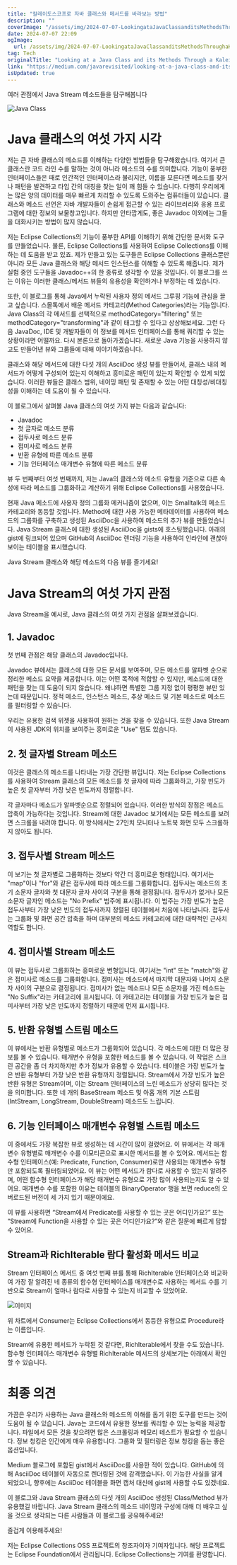```yaml
---
title: "칼레이도스코프로 자바 클래스와 메서드를 바라보는 방법"
description: ""
coverImage: "/assets/img/2024-07-07-LookingataJavaClassanditsMethodsThroughaKaleidoscope_0.png"
date: 2024-07-07 22:09
ogImage:
  url: /assets/img/2024-07-07-LookingataJavaClassanditsMethodsThroughaKaleidoscope_0.png
tag: Tech
originalTitle: "Looking at a Java Class and its Methods Through a Kaleidoscope"
link: "https://medium.com/javarevisited/looking-at-a-java-class-and-its-methods-through-a-kaleidoscope-998b510e39ac"
isUpdated: true
---
```


여러 관점에서 Java Stream 메소드들을 탐구해봅니다

![Java Class](/assets/img/2024-07-07-LookingataJavaClassanditsMethodsThroughaKaleidoscope_0.png)

# Java 클래스의 여섯 가지 시각

저는 큰 자바 클래스의 메소드를 이해하는 다양한 방법들을 탐구해왔습니다. 여기서 큰 클래스란 코드 라인 수를 말하는 것이 아니라 메소드의 수를 의미합니다. 기능이 풍부한 인터페이스들은 때로 인간적인 인터페이스라 불리지만, 이름을 모른다면 메소드를 찾거나 패턴을 발견하고 타입 간의 대칭을 찾는 일이 꽤 힘들 수 있습니다. 다행히 우리에게는 많은 양의 데이터를 매우 빠르게 처리할 수 있도록 도와주는 컴퓨터들이 있습니다. 클래스와 메소드 선언은 자바 개발자들이 손쉽게 접근할 수 있는 라이브러리와 응용 프로그램에 대한 정보의 보물창고입니다. 하지만 안타깝게도, 좋은 Javadoc 이외에는 그들을 대화시키는 방법이 많지 않습니다.

<!-- seedividend - 사각형 -->

<ins class="adsbygoogle"
     style="display:block"
     data-ad-client="ca-pub-4877378276818686"
     data-ad-slot="1898504329"
     data-ad-format="auto"
     data-full-width-responsive="true"></ins>

<script>
     (adsbygoogle = window.adsbygoogle || []).push({});
</script>

저는 Eclipse Collections의 기능이 풍부한 API를 이해하기 위해 간단한 문서화 도구를 만들었습니다. 물론, Eclipse Collections를 사용하여 Eclipse Collections를 이해하는 데 도움을 받고 있죠. 제가 만들고 있는 도구들은 Eclipse Collections 클래스뿐만 아니라 모든 Java 클래스와 해당 메서드 인스턴스를 이해할 수 있도록 해줍니다. 제가 실험 중인 도구들을 Javadoc++의 한 종류로 생각할 수 있을 것입니다. 이 블로그를 쓰는 이유는 이러한 클래스/메서드 뷰들의 유용성을 확인하거나 부정하는 데 있습니다.

또한, 이 블로그를 통해 Java에서 누락된 사용자 정의 메서드 그루핑 기능에 관심을 끌고 싶습니다. 스몰톡에서 배운 메서드 카테고리(Method Categories)라는 기능입니다. Java Class의 각 메서드를 선택적으로 methodCategory="filtering" 또는 methodCategory="transforming"과 같이 태그할 수 있다고 상상해보세요. 그런 다음 JavaDoc, IDE 및 개발자들이 이 정보를 메서드 인터페이스를 통해 쿼리할 수 있는 상황이라면 어떨까요. 다시 본론으로 돌아가겠습니다. 새로운 Java 기능을 사용하지 않고도 만들어낸 뷰와 그룹들에 대해 이야기하겠습니다.

클래스와 해당 메서드에 대한 다섯 개의 AsciiDoc 생성 뷰를 만들어서, 클래스 내의 메서드가 어떻게 구성되어 있는지 이해하고 흥미로운 패턴이 있는지 확인할 수 있게 되었습니다. 이러한 뷰들은 클래스 범위, 네이밍 패턴 및 존재할 수 있는 어떤 대칭성/비대칭성을 이해하는 데 도움이 될 수 있습니다.

이 블로그에서 살펴볼 Java 클래스의 여섯 가지 뷰는 다음과 같습니다:

<!-- seedividend - 사각형 -->

<ins class="adsbygoogle"
     style="display:block"
     data-ad-client="ca-pub-4877378276818686"
     data-ad-slot="1898504329"
     data-ad-format="auto"
     data-full-width-responsive="true"></ins>

<script>
     (adsbygoogle = window.adsbygoogle || []).push({});
</script>

- Javadoc
- 첫 글자로 메소드 분류
- 접두사로 메소드 분류
- 접미사로 메소드 분류
- 반환 유형에 따른 메소드 분류
- 기능 인터페이스 매개변수 유형에 따른 메소드 분류

뷰 두 번째부터 여섯 번째까지, 저는 Java의 클래스와 메소드 유형을 기준으로 다른 속성에 따라 메소드를 그룹화하고 계산하기 위해 Eclipse Collections를 사용했습니다.

현재 Java 메소드에 사용자 정의 그룹화 메커니즘이 없으며, 이는 Smalltalk의 메소드 카테고리와 동등할 것입니다. Method에 대한 사용 가능한 메타데이터를 사용하여 메소드의 그룹화를 구축하고 생성된 AsciiDoc을 사용하여 메소드의 추가 뷰를 만들었습니다. Java Stream 클래스에 대한 생성된 AsciiDoc을 gists에 호스팅했습니다. 아래의 gist에 링크되어 있으며 GitHub의 AsciiDoc 렌더링 기능을 사용하여 인라인에 괜찮아 보이는 테이블을 표시했습니다.

Java Stream 클래스와 해당 메소드의 다음 뷰를 즐기세요!

<!-- seedividend - 사각형 -->

<ins class="adsbygoogle"
     style="display:block"
     data-ad-client="ca-pub-4877378276818686"
     data-ad-slot="1898504329"
     data-ad-format="auto"
     data-full-width-responsive="true"></ins>

<script>
     (adsbygoogle = window.adsbygoogle || []).push({});
</script>

# Java Stream의 여섯 가지 관점

Java Stream을 예시로, Java 클래스의 여섯 가지 관점을 살펴보겠습니다.

## 1. Javadoc

첫 번째 관점은 해당 클래스의 Javadoc입니다.

<!-- seedividend - 사각형 -->

<ins class="adsbygoogle"
     style="display:block"
     data-ad-client="ca-pub-4877378276818686"
     data-ad-slot="1898504329"
     data-ad-format="auto"
     data-full-width-responsive="true"></ins>

<script>
     (adsbygoogle = window.adsbygoogle || []).push({});
</script>

Javadoc 뷰에서는 클래스에 대한 모든 문서를 보여주며, 모든 메소드를 알파벳 순으로 정리한 메소드 요약을 제공합니다. 이는 어떤 목적에 적합할 수 있지만, 메소드에 대한 패턴을 찾는 데 도움이 되지 않습니다. 왜냐하면 특별한 그룹 지정 없이 평평한 뷰만 있는데 때문입니다. 정적 메소드, 인스턴스 메소드, 추상 메소드 및 기본 메소드로 메소드를 필터링할 수 있습니다.

우리는 유용한 검색 위젯을 사용하여 원하는 것을 찾을 수 있습니다. 또한 Java Stream이 사용된 JDK의 위치를 보여주는 흥미로운 "Use" 탭도 있습니다.

## 2. 첫 글자별 Stream 메소드

이것은 클래스의 메소드를 나타내는 가장 간단한 뷰입니다. 저는 Eclipse Collections를 사용하여 Stream 클래스의 모든 메소드를 첫 글자에 따라 그룹화하고, 가장 빈도가 높은 첫 글자부터 가장 낮은 빈도까지 정렬합니다.

<!-- seedividend - 사각형 -->

<ins class="adsbygoogle"
     style="display:block"
     data-ad-client="ca-pub-4877378276818686"
     data-ad-slot="1898504329"
     data-ad-format="auto"
     data-full-width-responsive="true"></ins>

<script>
     (adsbygoogle = window.adsbygoogle || []).push({});
</script>

각 글자마다 메소드가 알파벳순으로 정렬되어 있습니다. 이러한 방식의 장점은 메소드 압축이 가능하다는 것입니다. Stream에 대한 Javadoc 보기에서는 모든 메소드를 보려면 스크롤을 내려야 합니다. 이 방식에서는 27인치 모니터나 노트북 화면 모두 스크롤하지 않아도 됩니다.

## 3. 접두사별 Stream 메소드

이 보기는 첫 글자별로 그룹화하는 것보다 약간 더 흥미로운 형태입니다. 여기서는 "map"이나 "for"와 같은 접두사에 따라 메소드를 그룹화합니다. 접두사는 메소드의 초기 소문자 글자와 첫 대문자 글자 사이의 구분을 통해 결정됩니다. 접두사가 없거나 모든 소문자 글자인 메소드는 "No Prefix" 범주에 표시됩니다. 이 범주는 가장 빈도가 높은 접두사부터 가장 낮은 빈도의 접두사까지 정렬된 테이블에서 처음에 나타납니다. 접두사는 그룹화 및 화면 공간 압축을 하며 대부분의 메소드 카테고리에 대한 대략적인 근사치 역할도 합니다.

## 4. 접미사별 Stream 메소드

<!-- seedividend - 사각형 -->

<ins class="adsbygoogle"
     style="display:block"
     data-ad-client="ca-pub-4877378276818686"
     data-ad-slot="1898504329"
     data-ad-format="auto"
     data-full-width-responsive="true"></ins>

<script>
     (adsbygoogle = window.adsbygoogle || []).push({});
</script>

이 뷰는 접두사로 그룹화하는 흥미로운 변형입니다. 여기서는 "int" 또는 "match"와 같은 접미사로 메소드를 그룹화합니다. 접미사는 메소드에서 마지막 대문자와 나머지 소문자 사이의 구분으로 결정됩니다. 접미사가 없는 메소드나 모든 소문자를 가진 메소드는 "No Suffix"라는 카테고리에 표시됩니다. 이 카테고리는 테이블을 가장 빈도가 높은 접미사부터 가장 낮은 빈도까지 정렬하기 때문에 먼저 표시됩니다.

## 5. 반환 유형별 스트림 메소드

이 뷰에서는 반환 유형별로 메소드가 그룹화되어 있습니다. 각 메소드에 대한 더 많은 정보를 볼 수 있습니다. 매개변수 유형을 포함한 메소드를 볼 수 있습니다. 이 작업은 스크린 공간을 좀 더 차지하지만 추가 정보가 유용할 수 있습니다. 테이블은 가장 빈도가 높은 반환 유형부터 가장 낮은 반환 유형까지 정렬됩니다. Stream에서 가장 빈도가 높은 반환 유형은 Stream이며, 이는 Stream 인터페이스의 느린 메소드가 상당히 많다는 것을 의미합니다. 또한 네 개의 BaseStream 메소드 및 아홉 개의 기본 스트림(IntStream, LongStream, DoubleStream) 메소드도 느립니다.

## 6. 기능 인터페이스 매개변수 유형별 스트림 메소드

<!-- seedividend - 사각형 -->

<ins class="adsbygoogle"
     style="display:block"
     data-ad-client="ca-pub-4877378276818686"
     data-ad-slot="1898504329"
     data-ad-format="auto"
     data-full-width-responsive="true"></ins>

<script>
     (adsbygoogle = window.adsbygoogle || []).push({});
</script>

이 중에서도 가장 복잡한 뷰로 생성하는 데 시간이 많이 걸렸어요. 이 뷰에서는 각 매개변수 유형별로 매개변수 수를 이모티콘으로 표시한 메서드를 볼 수 있어요. 메서드는 함수형 인터페이스(예: Predicate, Function, Consumer)로만 사용되는 매개변수 유형만 포함되도록 필터링되었어요. 이 뷰는 어떤 메서드가 람다로 사용할 수 있는지 알려주며, 어떤 함수형 인터페이스가 해당 매개변수 유형으로 가장 많이 사용되는지도 알 수 있어요. 매개변수 수를 포함한 이유는 테이블의 BinaryOperator 행을 보면 reduce의 오버로드된 버전이 세 가지 있기 때문이에요.

이 뷰를 사용하면 “Stream에서 Predicate를 사용할 수 있는 곳은 어디인가요?” 또는 “Stream에 Function을 사용할 수 있는 곳은 어디인가요?”와 같은 질문에 빠르게 답할 수 있어요.

## Stream과 RichIterable 람다 활성화 메서드 비교

Stream 인터페이스 메서드 중 여섯 번째 뷰를 통해 RichIterable 인터페이스와 비교하여 가장 잘 알려진 네 종류의 함수형 인터페이스를 매개변수로 사용하는 메서드 수를 기반으로 Stream이 얼마나 람다로 사용할 수 있는지 비교할 수 있었어요.

<!-- seedividend - 사각형 -->

<ins class="adsbygoogle"
     style="display:block"
     data-ad-client="ca-pub-4877378276818686"
     data-ad-slot="1898504329"
     data-ad-format="auto"
     data-full-width-responsive="true"></ins>

<script>
     (adsbygoogle = window.adsbygoogle || []).push({});
</script>

![이미지](/assets/img/2024-07-07-LookingataJavaClassanditsMethodsThroughaKaleidoscope_1.png)

위 차트에서 Consumer는 Eclipse Collections에서 동등한 유형으로 Procedure라는 이름입니다.

Stream에 유용한 메서드가 누락된 것 같다면, RichIterable에서 찾을 수도 있습니다. 함수형 인터페이스 매개변수 유형별 RichIterable 메서드의 상세보기는 아래에서 확인할 수 있습니다.

# 최종 의견

<!-- seedividend - 사각형 -->

<ins class="adsbygoogle"
     style="display:block"
     data-ad-client="ca-pub-4877378276818686"
     data-ad-slot="1898504329"
     data-ad-format="auto"
     data-full-width-responsive="true"></ins>

<script>
     (adsbygoogle = window.adsbygoogle || []).push({});
</script>

가끔은 우리가 사용하는 Java 클래스와 메소드의 이해를 돕기 위한 도구를 만드는 것이 도움이 될 수 있습니다. Java는 코드에서 유용한 정보를 쿼리할 수 있는 능력을 제공합니다. 파일에서 모든 것을 찾으려면 많은 스크롤링과 메모리 테스트가 필요할 수 있습니다. 정보 청킹은 인간에게 매우 유용합니다. 그룹화 및 필터링은 정보 청킹을 돕는 좋은 옵션입니다.

Medium 블로그에 포함된 gist에서 AsciiDoc를 사용한 적이 있습니다. GitHub에 의해 AsciiDoc 테이블이 자동으로 렌더링된 것에 감격했습니다. 이 가능한 사실을 알게 되었으니, 향후에는 AsciiDoc 테이블을 화면 캡처 대신에 gist에 사용할 수도 있겠네요.

이 블로그와 Java Stream 클래스의 다섯 개의 AsciiDoc 생성된 Class/Method 뷰가 유용했길 바랍니다. Java Stream 클래스의 메소드 네이밍과 구성에 대해 더 배우고 싶을 것으로 생각되는 다른 사람들과 이 블로그를 공유해주세요!

즐겁게 이용해주세요!

<!-- seedividend - 사각형 -->

<ins class="adsbygoogle"
     style="display:block"
     data-ad-client="ca-pub-4877378276818686"
     data-ad-slot="1898504329"
     data-ad-format="auto"
     data-full-width-responsive="true"></ins>

<script>
     (adsbygoogle = window.adsbygoogle || []).push({});
</script>

저는 Eclipse Collections OSS 프로젝트의 창조자이자 기여자입니다. 해당 프로젝트는 Eclipse Foundation에서 관리됩니다. Eclipse Collections는 기여를 환영합니다.
